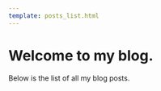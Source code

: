 ```yaml
---
template: posts_list.html
---
```


# Welcome to my blog.

Below is the list of all my blog posts.

<style>
    .md-nav__list {
        display: none;
    }
</style>
